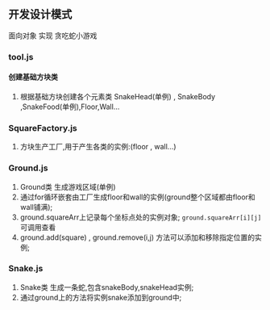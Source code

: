 ## 开发设计模式 
面向对象 实现 贪吃蛇小游戏


### tool.js
#### 创建基础方块类

1. 根据基础方块创建各个元素类   SnakeHead(单例) , SnakeBody ,SnakeFood(单例),Floor,Wall...


### SquareFactory.js
1. 方块生产工厂,用于产生各类的实例:(floor , wall...)


### Ground.js
1. Ground类 生成游戏区域(单例)
2. 通过for循环嵌套由工厂生成floor和wall的实例(ground整个区域都由floor和wall铺满);
3. ground.squareArr上记录每个坐标点处的实例对象; 
   `ground.squareArr[i][j]`可调用查看
4. ground.add(square) , ground.remove(i,j) 方法可以添加和移除指定位置的实例;

### Snake.js
1. Snake类 生成一条蛇,包含snakeBody,snakeHead实例;
2. 通过ground上的方法将实例snake添加到ground中;